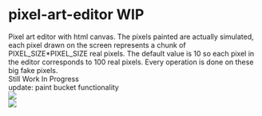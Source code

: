 # pixel-art-editor WIP
Pixel art editor with html canvas. The pixels painted are actually simulated, each pixel drawn on the screen represents a chunk of PIXEL_SIZE*PIXEL_SIZE real pixels.
The default value is 10 so each pixel in the editor corresponds to 100 real pixels. Every operation is done on these big fake pixels.<br/>
Still Work In Progress
<br/>
update: paint bucket functionality
<br/>
<img src = "https://i.ibb.co/R6BvnPK/paint-bucket-feature.png">
<br/>
<img src ="https://i.ibb.co/nwSdqZq/hehe.png">
<br/>
